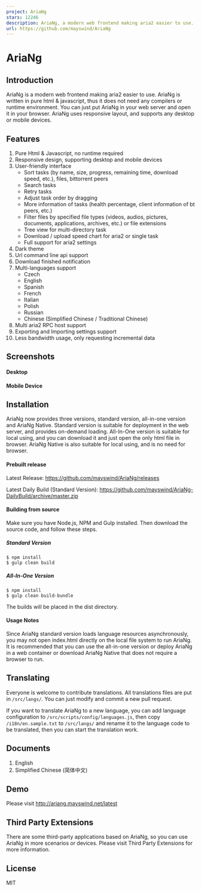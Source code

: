 ```yaml
---
project: AriaNg
stars: 12246
description: AriaNg, a modern web frontend making aria2 easier to use.
url: https://github.com/mayswind/AriaNg
---
```


AriaNg
======

Introduction
------------

AriaNg is a modern web frontend making aria2 easier to use. AriaNg is written in pure html & javascript, thus it does not need any compilers or runtime environment. You can just put AriaNg in your web server and open it in your browser. AriaNg uses responsive layout, and supports any desktop or mobile devices.

Features
--------

1.  Pure Html & Javascript, no runtime required
2.  Responsive design, supporting desktop and mobile devices
3.  User-friendly interface
    -   Sort tasks (by name, size, progress, remaining time, download speed, etc.), files, bittorrent peers
    -   Search tasks
    -   Retry tasks
    -   Adjust task order by dragging
    -   More information of tasks (health percentage, client information of bt peers, etc.)
    -   Filter files by specified file types (videos, audios, pictures, documents, applications, archives, etc.) or file extensions
    -   Tree view for multi-directory task
    -   Download / upload speed chart for aria2 or single task
    -   Full support for aria2 settings
4.  Dark theme
5.  Url command line api support
6.  Download finished notification
7.  Multi-languages support
    -   Czech
    -   English
    -   Spanish
    -   French
    -   Italian
    -   Polish
    -   Russian
    -   Chinese (Simplified Chinese / Traditional Chinese)
8.  Multi aria2 RPC host support
9.  Exporting and Importing settings support
10.  Less bandwidth usage, only requesting incremental data

Screenshots
-----------

#### Desktop

#### Mobile Device

Installation
------------

AriaNg now provides three versions, standard version, all-in-one version and AriaNg Native. Standard version is suitable for deployment in the web server, and provides on-demand loading. All-In-One version is suitable for local using, and you can download it and just open the only html file in browser. AriaNg Native is also suitable for local using, and is no need for browser.

#### Prebuilt release

Latest Release: https://github.com/mayswind/AriaNg/releases

Latest Daily Build (Standard Version): https://github.com/mayswind/AriaNg-DailyBuild/archive/master.zip

#### Building from source

Make sure you have Node.js, NPM and Gulp installed. Then download the source code, and follow these steps.

##### Standard Version

```
$ npm install
$ gulp clean build
```

##### All-In-One Version

```
$ npm install
$ gulp clean build-bundle
```

The builds will be placed in the dist directory.

#### Usage Notes

Since AriaNg standard version loads language resources asynchronously, you may not open index.html directly on the local file system to run AriaNg. It is recommended that you can use the all-in-one version or deploy AriaNg in a web container or download AriaNg Native that does not require a browser to run.

Translating
-----------

Everyone is welcome to contribute translations. All translations files are put in `/src/langs/`. You can just modify and commit a new pull request.

If you want to translate AriaNg to a new language, you can add language configuration to `/src/scripts/config/languages.js`, then copy `/i18n/en.sample.txt` to `/src/langs/` and rename it to the language code to be translated, then you can start the translation work.

Documents
---------

1.  English
2.  Simplified Chinese (简体中文)

Demo
----

Please visit http://ariang.mayswind.net/latest

Third Party Extensions
----------------------

There are some third-party applications based on AriaNg, so you can use AriaNg in more scenarios or devices. Please visit Third Party Extensions for more information.

License
-------

MIT
